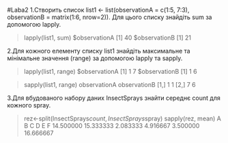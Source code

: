 #Laba2
1.Створить список list1 <-  list(observationA = c(1:5, 7:3), observationB = matrix(1:6, nrow=2)). Для цього списку знайдіть sum за допомогою lapply.

> lapply(list1, sum)
$observationA
[1] 40
$observationB
[1] 21

2.Для кожного елементу списку list1 знайдіть максимальне та мінімальне значення (range) за допомогою lapply та sapply.

> lapply(list1, range)
$observationA
[1] 1 7
$observationB
[1] 1 6

> sapply(list1, range)
     observationA observationB
[1,]            1            1
[2,]            7            6

3.Для вбудованого набору даних InsectSprays знайти середнє count для кожного spray.

> rez<-split(InsectSprays$count, InsectSprays$spray)
> sapply(rez, mean)
        A         B         C         D         E         F 
14.500000 15.333333  2.083333  4.916667  3.500000 16.666667
